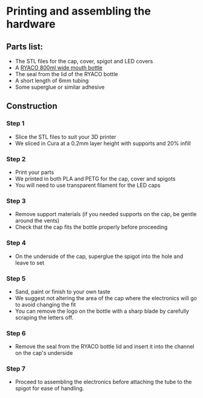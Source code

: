 # Printing and assembling the hardware
## Parts list:
* The STL files for the cap, cover, spigot and LED covers
* A [RYACO 800ml wide mouth bottle](https://www.amazon.co.uk/dp/B088B7RL98/ref=cm_sw_r_tw_dp_RTAABATTSC8DW0E9HZ2Y)
* The seal from the lid of the RYACO bottle
* A short length of 6mm tubing
* Some superglue or similar adhesive

## Construction
### Step 1
* Slice the STL files to suit your 3D printer
* We sliced in Cura at a 0.2mm layer height with supports and 20% infill
### Step 2
* Print your parts 
* We printed in both PLA and PETG for the cap, cover and spigots
* You will need to use transparent filament for the LED caps
### Step 3
* Remove support materials (if you needed supports on the cap, be gentle around the vents)
* Check that the cap fits the bottle properly before proceeding
### Step 4
* On the underside of the cap, superglue the spigot into the hole and leave to set
### Step 5
* Sand, paint or finish to your own taste
* We suggest not altering the area of the cap where the electronics will go to avoid changing the fit
* You can remove the logo on the bottle with a sharp blade by carefully scraping the letters off.
### Step 6
* Remove the seal from the RYACO bottle lid and insert it into the channel on the cap's underside
### Step 7
* Proceed to assembling the electronics before attaching the tube to the spigot for ease of handling.



